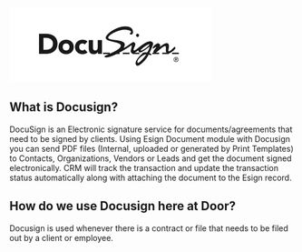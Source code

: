 ![](/assets/docusign-logo-bw.png)

## What is Docusign?

DocuSign​ is an Electronic signature service for documents/agreements that need to be signed by clients. Using Esign Document module with Docusign you can send PDF files \(Internal, uploaded or generated by Print Templates\) to Contacts, Organizations, Vendors or Leads and get the document signed electronically. CRM will track the transaction and update the transaction status automatically along with attaching the document to the Esign record.

## How do we use Docusign here at Door?

Docusign is used whenever there is a contract or file that needs to be filed out by a client or employee.

